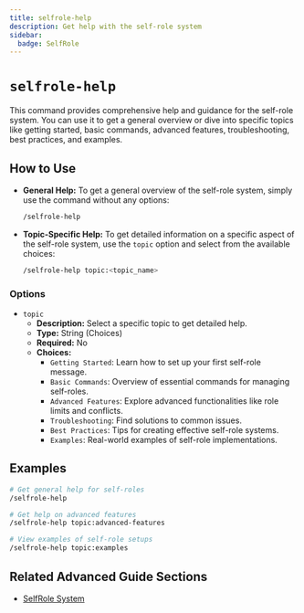 ```yaml
---
title: selfrole-help
description: Get help with the self-role system
sidebar:
  badge: SelfRole
---
```


# `selfrole-help`

This command provides comprehensive help and guidance for the self-role system. You can use it to get a general overview or dive into specific topics like getting started, basic commands, advanced features, troubleshooting, best practices, and examples.

## How to Use

*   **General Help:** To get a general overview of the self-role system, simply use the command without any options:
    ```sh
    /selfrole-help
    ```

*   **Topic-Specific Help:** To get detailed information on a specific aspect of the self-role system, use the `topic` option and select from the available choices:
    ```sh
    /selfrole-help topic:<topic_name>
    ```

### Options

*   `topic`
    *   **Description:** Select a specific topic to get detailed help.
    *   **Type:** String (Choices)
    *   **Required:** No
    *   **Choices:**
        *   `Getting Started`: Learn how to set up your first self-role message.
        *   `Basic Commands`: Overview of essential commands for managing self-roles.
        *   `Advanced Features`: Explore advanced functionalities like role limits and conflicts.
        *   `Troubleshooting`: Find solutions to common issues.
        *   `Best Practices`: Tips for creating effective self-role systems.
        *   `Examples`: Real-world examples of self-role implementations.

## Examples

```sh
# Get general help for self-roles
/selfrole-help

# Get help on advanced features
/selfrole-help topic:advanced-features

# View examples of self-role setups
/selfrole-help topic:examples
```

## Related Advanced Guide Sections

*   [SelfRole System](/advanced-guide/server-management/selfrole_documentation)